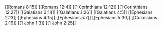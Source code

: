 [[Romans 8:15]]
[[Romans 12:4]]
[[1 Corinthians 12:12]]
[[1 Corinthians 12:27]]
[[Galatians 3:14]]
[[Galatians 3:26]]
[[Galatians 4:5]]
[[Ephesians 2:13]]
[[Ephesians 4:15]]
[[Ephesians 5:7]]
[[Ephesians 5:30]]
[[Colossians 2:19]]
[[1 John 1:3]]
[[1 John 2:25]]
